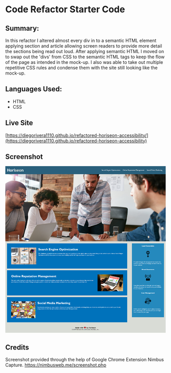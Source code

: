# Code Refactor Starter Code

## Summary:

In this refactor I altered almost every div in to a semantic HTML element applying section and article allowing screen readers to provide more detail the sections being read out loud.
After applying semantic HTML I moved on to swap out the 'divs' from CSS to the semantic HTML tags to keep the flow of the page as intended in the mock-up.
I also was able to take out multiple repetitive CSS rules and condense them with the site still looking like the mock-up.


## Languages Used:
* HTML
* CSS 

## Live Site
[https://diegorivera1110.github.io/refactored-horiseon-accessibility/](https://diegorivera1110.github.io/refactored-horiseon-accessibility)

##  Screenshot

![alt text](assets/images/screenshot-diegorivera1110.github.io-2022.03.26-11_20_06.png)

## Credits

Screenshot provided through the help of Google Chrome Extension Nimbus Capture. https://nimbusweb.me/screenshot.php